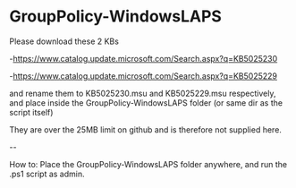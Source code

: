 # GroupPolicy-WindowsLAPS

Please download these 2 KBs

-https://www.catalog.update.microsoft.com/Search.aspx?q=KB5025230

-https://www.catalog.update.microsoft.com/Search.aspx?q=KB5025229

and rename them to KB5025230.msu and KB5025229.msu respectively, and place inside the GroupPolicy-WindowsLAPS folder (or same dir as the script itself)

They are over the 25MB limit on github and is therefore not supplied here.


--

How to: Place the GroupPolicy-WindowsLAPS folder anywhere, and run the .ps1 script as admin.
